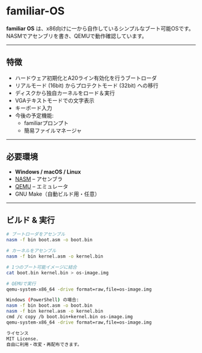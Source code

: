 # familiar-OS

**familiar OS** は、x86向けに一から自作しているシンプルなブート可能OSです。  
NASMでアセンブリを書き、QEMUで動作確認しています。

---

## 特徴
- ハードウェア初期化とA20ライン有効化を行うブートローダ
- リアルモード (16bit) からプロテクトモード (32bit) への移行
- ディスクから独自カーネルをロード＆実行
- VGAテキストモードでの文字表示
- キーボード入力
- 今後の予定機能:
  - familiarプロンプト
  - 簡易ファイルマネージャ

---

## 必要環境
- **Windows / macOS / Linux**
- [NASM](https://www.nasm.us/) – アセンブラ
- [QEMU](https://www.qemu.org/) – エミュレータ
- GNU Make（自動ビルド用・任意）

---

## ビルド & 実行
```bash
# ブートローダをアセンブル
nasm -f bin boot.asm -o boot.bin

# カーネルをアセンブル
nasm -f bin kernel.asm -o kernel.bin

# 1つのブート可能イメージに結合
cat boot.bin kernel.bin > os-image.img

# QEMUで実行
qemu-system-x86_64 -drive format=raw,file=os-image.img

Windows (PowerShell) の場合:
nasm -f bin boot.asm -o boot.bin
nasm -f bin kernel.asm -o kernel.bin
cmd /c copy /b boot.bin+kernel.bin os-image.img
qemu-system-x86_64 -drive format=raw,file=os-image.img

ライセンス
MIT License.
自由に利用・改変・再配布できます。